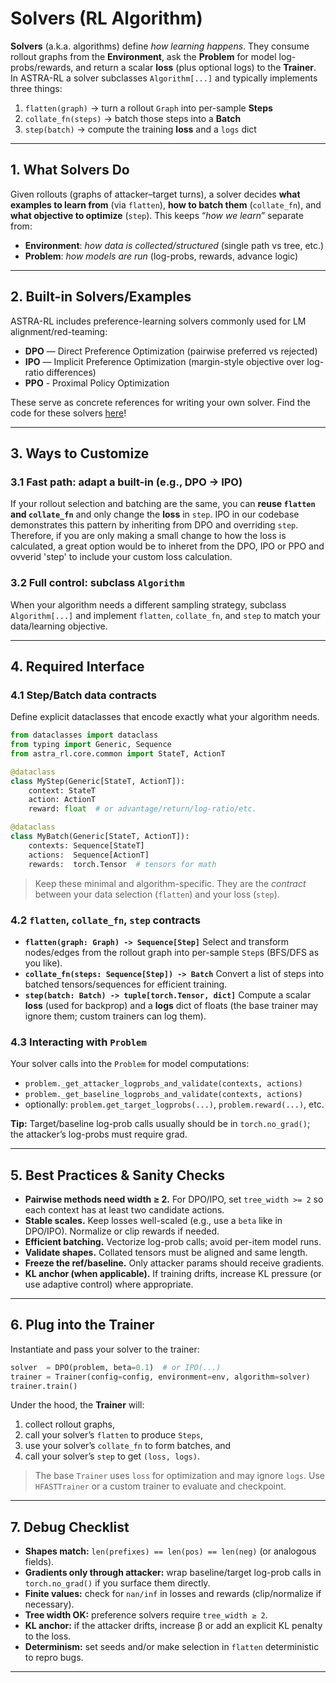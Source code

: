 # Solvers (RL Algorithm) 

**Solvers** (a.k.a. algorithms) define *how learning happens*. They consume rollout graphs from the **Environment**, ask the **Problem** for model log-probs/rewards, and return a scalar **loss** (plus optional logs) to the **Trainer**. In ASTRA-RL a solver subclasses `Algorithm[...]` and typically implements three things:

1. `flatten(graph)` → turn a rollout `Graph` into per-sample **Steps**
2. `collate_fn(steps)` → batch those steps into a **Batch**
3. `step(batch)` → compute the training **loss** and a `logs` dict

---

## 1. What Solvers Do

Given rollouts (graphs of attacker–target turns), a solver decides **what examples to learn from** (via `flatten`), **how to batch them** (`collate_fn`), and **what objective to optimize** (`step`). This keeps “*how we learn*” separate from:

* **Environment**: *how data is collected/structured* (single path vs tree, etc.)
* **Problem**: *how models are run* (log-probs, rewards, advance logic)

---

## 2. Built-in Solvers/Examples

ASTRA-RL includes preference-learning solvers commonly used for LM alignment/red-teaming:

* **DPO** — Direct Preference Optimization (pairwise preferred vs rejected)
* **IPO** — Implicit Preference Optimization (margin-style objective over log-ratio differences)
* **PPO** - Proximal Policy Optimization 

These serve as concrete references for writing your own solver. Find the code for these solvers [here](https://github.com/sisl/astra-rl/blob/main/src/astra_rl/core/algorithm.py)!

---

## 3. Ways to Customize

### 3.1 Fast path: adapt a built-in (e.g., DPO → IPO)

If your rollout selection and batching are the same, you can **reuse `flatten` and `collate_fn`** and only change the **loss** in `step`. IPO in our codebase demonstrates this pattern by inheriting from DPO and overriding `step`. Therefore, if you are only making a small change to how the loss is calculated, a great option would be to inheret from the DPO, IPO or PPO and ovverid 'step' to include your custom loss calculation.

### 3.2 Full control: subclass `Algorithm`

When your algorithm needs a different sampling strategy, subclass `Algorithm[...]` and implement `flatten`, `collate_fn`, and `step` to match your data/learning objective.

---

## 4. Required Interface

### 4.1 Step/Batch data contracts

Define explicit dataclasses that encode exactly what your algorithm needs.

```python
from dataclasses import dataclass
from typing import Generic, Sequence
from astra_rl.core.common import StateT, ActionT

@dataclass
class MyStep(Generic[StateT, ActionT]):
    context: StateT
    action: ActionT
    reward: float  # or advantage/return/log-ratio/etc.

@dataclass
class MyBatch(Generic[StateT, ActionT]):
    contexts: Sequence[StateT]
    actions:  Sequence[ActionT]
    rewards:  torch.Tensor  # tensors for math
```

> Keep these minimal and algorithm-specific. They are the *contract* between your data selection (`flatten`) and your loss (`step`).

### 4.2 `flatten`, `collate_fn`, `step` contracts

* **`flatten(graph: Graph) -> Sequence[Step]`**
  Select and transform nodes/edges from the rollout graph into per-sample `Step`s (BFS/DFS as you like).
* **`collate_fn(steps: Sequence[Step]) -> Batch`**
  Convert a list of steps into batched tensors/sequences for efficient training.
* **`step(batch: Batch) -> tuple[torch.Tensor, dict]`**
  Compute a scalar **loss** (used for backprop) and a **logs** dict of floats (the base trainer may ignore them; custom trainers can log them).

### 4.3 Interacting with `Problem`

Your solver calls into the `Problem` for model computations:

* `problem._get_attacker_logprobs_and_validate(contexts, actions)`
* `problem._get_baseline_logprobs_and_validate(contexts, actions)`
* optionally: `problem.get_target_logprobs(...)`, `problem.reward(...)`, etc.

**Tip:** Target/baseline log-prob calls usually should be in `torch.no_grad()`; the attacker’s log-probs must require grad.

---

## 5. Best Practices & Sanity Checks

* **Pairwise methods need width ≥ 2.** For DPO/IPO, set `tree_width >= 2` so each context has at least two candidate actions.
* **Stable scales.** Keep losses well-scaled (e.g., use a `beta` like in DPO/IPO). Normalize or clip rewards if needed.
* **Efficient batching.** Vectorize log-prob calls; avoid per-item model runs.
* **Validate shapes.** Collated tensors must be aligned and same length.
* **Freeze the ref/baseline.** Only attacker params should receive gradients.
* **KL anchor (when applicable).** If training drifts, increase KL pressure (or use adaptive control) where appropriate.

---

## 6. Plug into the Trainer

Instantiate and pass your solver to the trainer:

```python
solver  = DPO(problem, beta=0.1)  # or IPO(...)
trainer = Trainer(config=config, environment=env, algorithm=solver)
trainer.train()
```

Under the hood, the **Trainer** will:

1. collect rollout graphs,
2. call your solver’s `flatten` to produce `Steps`,
3. use your solver’s `collate_fn` to form batches, and
4. call your solver’s `step` to get `(loss, logs)`.

> The base `Trainer` uses `loss` for optimization and may ignore `logs`. Use `HFASTTrainer` or a custom trainer to evaluate and checkpoint.

---

## 7. Debug Checklist

* **Shapes match:** `len(prefixes) == len(pos) == len(neg)` (or analogous fields).
* **Gradients only through attacker:** wrap baseline/target log-prob calls in `torch.no_grad()` if you surface them directly.
* **Finite values:** check for `nan/inf` in losses and rewards (clip/normalize if necessary).
* **Tree width OK:** preference solvers require `tree_width ≥ 2`.
* **KL anchor:** if the attacker drifts, increase β or add an explicit KL penalty to the loss.
* **Determinism:** set seeds and/or make selection in `flatten` deterministic to repro bugs.

---
